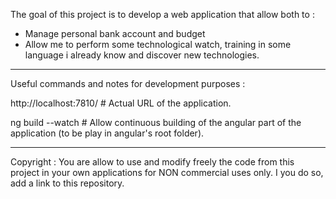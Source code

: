 The goal of this project is to develop a web application that allow both to :
- Manage personal bank account and budget
- Allow me to perform some technological watch, training in some language i already know and discover new technologies.

-----------------------------------------------------------------------------------------------------------------------
Useful commands and notes for development purposes : 

http://localhost:7810/ # Actual URL of the application.

ng build --watch # Allow continuous building of the angular part of the application (to be play in angular's root folder).

-----------------------------------------------------------------------------------------------------------------------
Copyright : You are allow to use and modify freely the code from this project in your own applications for NON commercial uses only. I you do so, add a link to this repository.
